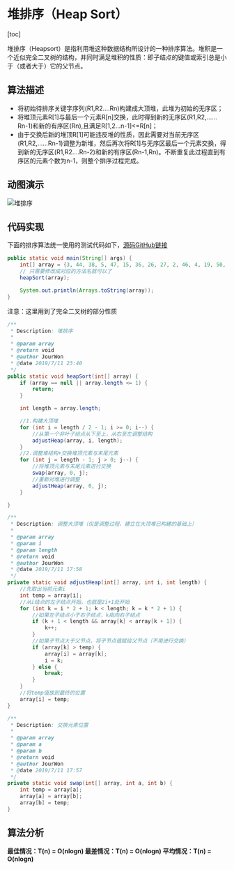 # 堆排序（Heap Sort）

[toc]



堆排序（Heapsort）是指利用堆这种数据结构所设计的一种排序算法。堆积是一个近似完全二叉树的结构，并同时满足堆积的性质：即子结点的键值或索引总是小于（或者大于）它的父节点。

## 算法描述

- 将初始待排序关键字序列(R1,R2….Rn)构建成大顶堆，此堆为初始的无序区；
- 将堆顶元素R[1]与最后一个元素R[n]交换，此时得到新的无序区(R1,R2,……Rn-1)和新的有序区(Rn),且满足R[1,2…n-1]<=R[n]；
- 由于交换后新的堆顶R[1]可能违反堆的性质，因此需要对当前无序区(R1,R2,……Rn-1)调整为新堆，然后再次将R[1]与无序区最后一个元素交换，得到新的无序区(R1,R2….Rn-2)和新的有序区(Rn-1,Rn)。不断重复此过程直到有序区的元素个数为n-1，则整个排序过程完成。

## 动图演示

![堆排序](https://img-blog.csdnimg.cn/20190712143200671.gif)

## 代码实现

下面的排序算法统一使用的测试代码如下，[源码GitHub链接](https://github.com/JourWon/sort-algorithm)

```java
public static void main(String[] args) {
    int[] array = {3, 44, 38, 5, 47, 15, 36, 26, 27, 2, 46, 4, 19, 50, 48};
	// 只需要修改成对应的方法名就可以了
    heapSort(array);

    System.out.println(Arrays.toString(array));
}
```



注意：这里用到了完全二叉树的部分性质

```java
/**
 * Description: 堆排序
 *
 * @param array
 * @return void
 * @author JourWon
 * @date 2019/7/11 23:40
 */
public static void heapSort(int[] array) {
	if (array == null || array.length <= 1) {
		return;
	}

	int length = array.length;

	//1.构建大顶堆
	for (int i = length / 2 - 1; i >= 0; i--) {
		//从第一个非叶子结点从下至上，从右至左调整结构
		adjustHeap(array, i, length);
	}
	//2.调整堆结构+交换堆顶元素与末尾元素
	for (int j = length - 1; j > 0; j--) {
		//将堆顶元素与末尾元素进行交换
		swap(array, 0, j);
		//重新对堆进行调整
		adjustHeap(array, 0, j);
	}

}

/**
 * Description: 调整大顶堆（仅是调整过程，建立在大顶堆已构建的基础上）
 *
 * @param array
 * @param i
 * @param length
 * @return void
 * @author JourWon
 * @date 2019/7/11 17:58
 */
private static void adjustHeap(int[] array, int i, int length) {
	//先取出当前元素i
	int temp = array[i];
	//从i结点的左子结点开始，也就是2i+1处开始
	for (int k = i * 2 + 1; k < length; k = k * 2 + 1) {
		//如果左子结点小于右子结点，k指向右子结点
		if (k + 1 < length && array[k] < array[k + 1]) {
			k++;
		}
		//如果子节点大于父节点，将子节点值赋给父节点（不用进行交换）
		if (array[k] > temp) {
			array[i] = array[k];
			i = k;
		} else {
			break;
		}
	}
	//将temp值放到最终的位置
	array[i] = temp;
}

/**
 * Description: 交换元素位置
 *
 * @param array
 * @param a
 * @param b
 * @return void
 * @author JourWon
 * @date 2019/7/11 17:57
 */
private static void swap(int[] array, int a, int b) {
	int temp = array[a];
	array[a] = array[b];
	array[b] = temp;
}
```

## 算法分析

**最佳情况：T(n) = O(nlogn) 最差情况：T(n) = O(nlogn) 平均情况：T(n) = O(nlogn)**